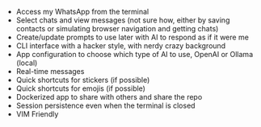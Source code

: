 - Access my WhatsApp from the terminal
- Select chats and view messages (not sure how, either by saving contacts or simulating browser navigation and getting chats)
- Create/update prompts to use later with AI to respond as if it were me
- CLI interface with a hacker style, with nerdy crazy background
- App configuration to choose which type of AI to use, OpenAI or Ollama (local)
- Real-time messages
- Quick shortcuts for stickers (if possible)
- Quick shortcuts for emojis (if possible)
- Dockerized app to share with others and share the repo
- Session persistence even when the terminal is closed
- VIM Friendly
